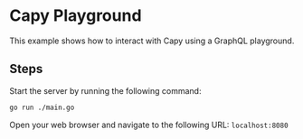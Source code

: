 # Capy Playground

This example shows how to interact with Capy using a GraphQL playground.

## Steps

Start the server by running the following command:

```bash
go run ./main.go
```

Open your web browser and navigate to the following URL: `localhost:8080`
